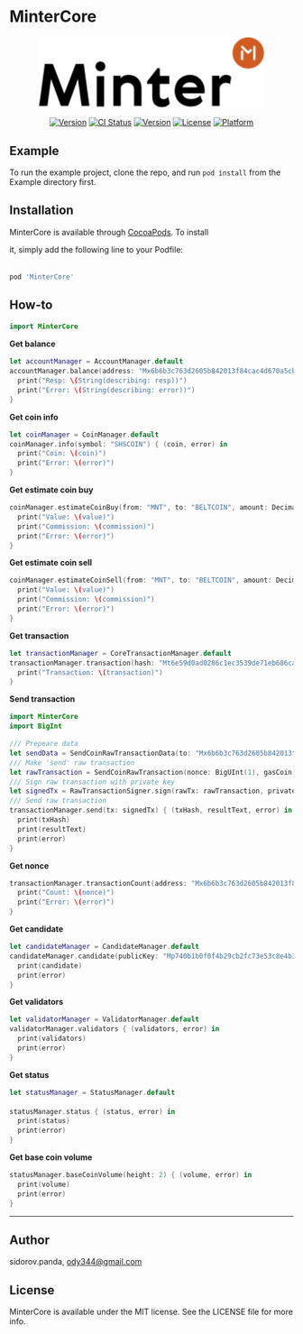 # MinterCore
<p align="center" background="black"><img src="minter-logo.svg" width="400"></p>

<p align="center">
<a href="https://github.com/MinterTeam/minter-ios-core/releases/latest"><img src="https://img.shields.io/github/tag/MinterTeam/minter-ios-core.svg" alt="Version"></a>
<a href="https://travis-ci.org/MinterTeam/minter-ios-core"><img src="http://img.shields.io/travis/MinterTeam/minter-ios-core.svg?style=flat" alt="CI Status"></a> 
<a href="http://cocoapods.org/pods/MinterCore"><img src="https://img.shields.io/cocoapods/v/MinterCore.svg?style=flat" alt="Version"></a>
<a href="http://cocoapods.org/pods/MinterCore"><img src="https://img.shields.io/cocoapods/l/MinterCore.svg?style=flat" alt="License"></a>
<a href="http://cocoapods.org/pods/MinterCore"><img src="https://img.shields.io/cocoapods/p/MinterCore.svg?style=flat" alt="Platform"></a>
  
</p>

## Example

To run the example project, clone the repo, and run `pod install` from the Example directory first.

## Installation


MinterCore is available through [CocoaPods](http://cocoapods.org). To install

it, simply add the following line to your Podfile:


```ruby

pod 'MinterCore'

```

## How-to

```swift
import MinterCore
```

**Get balance**
```swift
let accountManager = AccountManager.default
accountManager.balance(address: "Mx6b6b3c763d2605b842013f84cac4d670a5cb463d") { (resp, error) in
  print("Resp: \(String(describing: resp))")
  print("Error: \(String(describing: error))")
}
```
**Get coin info**
```swift
let coinManager = CoinManager.default
coinManager.info(symbol: "SHSCOIN") { (coin, error) in
  print("Coin: \(coin)")
  print("Error: \(error)")
}
```

**Get estimate coin buy**
```swift
coinManager.estimateCoinBuy(from: "MNT", to: "BELTCOIN", amount: Decimal(string: "10000000000000")!) { (value, commission, error) in
  print("Value: \(value)")
  print("Commission: \(commission)")
  print("Error: \(error)")
}
```

**Get estimate coin sell**
```swift
coinManager.estimateCoinSell(from: "MNT", to: "BELTCOIN", amount: Decimal(string: "10000000000000")!) { (value, commission, error) in
  print("Value: \(value)")
  print("Commission: \(commission)")
  print("Error: \(error)")
}
```

**Get transaction**
```swift
let transactionManager = CoreTransactionManager.default
transactionManager.transaction(hash: "Mt6e59d0ad0286c1ec3539de71eb686cad42e7c741") { (transaction, error) in
  print("Transaction: \(transaction)")
}
```

**Send transaction**
```swift
import MinterCore
import BigInt
```
```swift
/// Prepeare data
let sendData = SendCoinRawTransactionData(to: "Mx6b6b3c763d2605b842013f84cac4d670a5cb463d", value: BigUInt(decimal: 1 * TransactionCoinFactorDecimal)!, coin: "MNT").encode()
/// Make 'send' raw transaction
let rawTransaction = SendCoinRawTransaction(nonce: BigUInt(1), gasCoin: "MNT", data: sendData!)
/// Sign raw transaction with private key
let signedTx = RawTransactionSigner.sign(rawTx: rawTransaction, privateKey: "8da1c947b489399a5b07b6bd3d9bb41f7647bb01a28303431b6993a8092f0bed")!
/// Send raw transaction
transactionManager.send(tx: signedTx) { (txHash, resultText, error) in
  print(txHash)
  print(resultText)
  print(error)
}
```

**Get nonce**
```swift
transactionManager.transactionCount(address: "Mx6b6b3c763d2605b842013f84cac4d670a5cb463d") { (nonce, error) in
  print("Count: \(nonce)")
  print("Error: \(error)")
}
```

**Get candidate**
```swift
let candidateManager = CandidateManager.default
candidateManager.candidate(publicKey: "Mp740b1b0f0f4b29cb2fc73e53c8e4b34966a89a97d4e1b86903db6ca2cc1c1596") { (candidate, error) in
  print(candidate)
  print(error)
}
```

**Get validators**
```swift
let validatorManager = ValidatorManager.default
validatorManager.validators { (validators, error) in
  print(validators)
  print(error)			
}
```

**Get status**
```swift
let statusManager = StatusManager.default

statusManager.status { (status, error) in
  print(status)
  print(error)
}
```

**Get base coin volume**
```swift
statusManager.baseCoinVolume(height: 2) { (volume, error) in
  print(volume)
  print(error)
}
```

****

## Author

sidorov.panda, ody344@gmail.com


## License


MinterCore is available under the MIT license. See the LICENSE file for more info.

